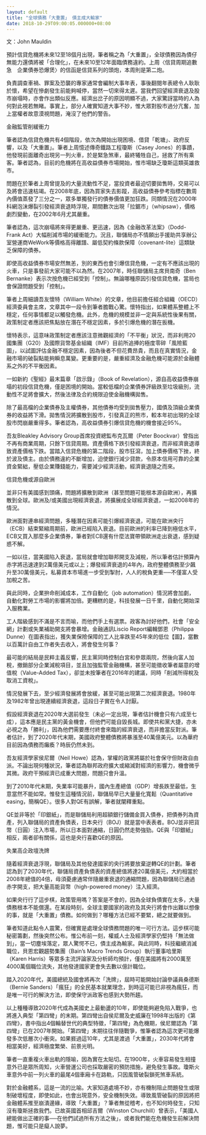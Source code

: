 ```yaml
---
layout: default
title: "全球債務「大重置」 債主成大輸家"
date: 2018-10-29T09:00:05.000000+08:00
---
```


文：John Mauldin

預計信貸危機將未來12至18個月出現，筆者稱之為「大重置」，全球債務因為債仔無能力還債將被「合理化」，在未來10至12年面臨債務違約。上周〈信貸周期追數急　企業債券恐爆煲〉的信函是信貸系列的頭炮，本周則是第二炮。

負責調查車禍、罪案及恐襲的專家通常會編制大事年表，事後翻閱年表總令人耿耿於懷，希望在慘劇發生前能夠喊停，當然一切來得太遲。當我們回望經濟衰退及股市崩塌時，亦會作出類似反應。經濟出岔子的原因明顯不過，大家驚訝當時的人為何對此視若無睹。事實上，部分人確實知道大事不妙，惟大眾對股市過分亢奮，加上當權者故意漠視問題，淹沒了他們的警告。

金融監管削緩衝力

筆者認為信貸危機共有4個階段，依次為開始出現困境、借貸「乾塘」、政府反響，以及「大重置」。筆者上周憶述傳奇鐵路工程瓊斯（Casey Jones）的事蹟，他發現前面離奇出現另一列火車，於是緊急煞車，最終犧牲自己，拯救了所有乘客。筆者認為，目前的危機將在高收益債券市場開始，惟市場缺乏瓊斯這類英雄救市。

問題在於筆者上周曾提及的大量流動性不足，當投資者最迫切要拋售時，交易可以及將會迅速枯竭。在2008年底，因為買家失去影蹤，高收益債券參考指標在數周內價值蒸發了三分之一，眾多單獨發行的債券價值更加狂跌。同類情況在2000年科網泡沫爆裂引發經濟衰退時浮現，期間數次出現「拉鋸市」（whipsaw），價格劇烈變動，在2002年6月尤其嚴重。

筆者認為，這次崩塌將來得更嚴重、更迅速，因為《金融改革法案》（Dodd-Frank Act）大幅削減市場的緩衝能力。況且，聯儲局亦不情願出手援助共享辦公室營運商WeWork等價格高得離譜、屬低契約條款保障（covenant-lite）這類缺乏保障的債券。

即使高收益債券市場安然無恙，別的東西也會引爆信貸危機，一定有不應該出現的火車，只是事發前大家可能不以為然。在2007年，時任聯儲局主席貝南奇（Ben Bernanke）表示次按危機已經受到「控制」。無論哪種原因引發信貸危機，當局也會保證問題受到「控制」。

筆者上周細讀吾友懷特（William White）的文章，他目前擔任經合組織（OECD）經濟委員會主席，文章其中一段令到筆者膽戰心驚。懷特指出，如果體系整體上不穩定，任何事情都足以觸發危機。此外，危機的規模並非一定與系統性後果有關，政策制定者應該把焦點放在潛在不穩定因素，多於引爆危機的潛在扳機。

懷特表示，這意味政策制定者應該注意微觀經濟的「不平衡」狀況，而非利用20國集團（G20）及國際貨幣基金組織（IMF）目前所追捧的極度零碎「風險藍圖」，以試圖評估金融不穩定因素，因為後者不但花費昂貴，而且在真實情況，金融市場的破裂點能夠瞬息萬變。更重要的是，嚴重經濟及金融危機可能源於金融體系之外的不平衡因素。

一如新約《聖經》最末篇章「啟示錄」（Book of Revelation），源自高收益債券崩塌的初段信貸危機，僅是困境的開始。當較低檔的企業債券評級跌至垃圾級別，流動性不足將會擴大，然後法律及合約規限迫使金融機構拋售。

除了最高檔的企業債券及主權債券，其他債券均受到拋售壓力，國債及頂級企業債券的收益將下滑。拋售情況將擴散到股市，引發真正的熊市，較本年初出現的全球股市閃崩嚴重得多。筆者認為，高收益債券引爆信貸危機的機會接近95%。

吾友Bleakley Advisory Group首席投資總監布克瓦爾（Peter Boockvar）曾指出不再有商業周期，只餘下信貸周期。資產價格下跌引發經濟衰退，而非經濟衰退導致資產價格下跌。當踏入信貸危機的第二階段，股市狂瀉，加上債券價格下挫，終於波及債主。由於債務違約不斷增加，迫使銀行減少貸款，令原本信用可靠的企業資金緊絀，壓低企業賺錢能力，需要減少經濟活動，經濟衰退隨之而來。

信貸危機或源自歐洲

並非只有美國感到頭痛，問題將擴散到歐洲（甚至問題可能根本源自歐洲），再擴散到全球。歐洲及/或美國出現經濟衰退，將擴展成全球經濟衰退，一如2008年的情況。

歐洲面對連串經濟問題，多種潛在因素可能引爆經濟衰退，可能在歐洲央行（ECB）結束緊縮周期前，歐洲已經陷入衰退。目前歐洲的利率已降到極低水平，ECB又買入那麼多企業債券，筆者對ECB還有什麼法寶帶領歐洲走出衰退，感到疑惑不解。

一如以往，當美國陷入衰退，當局就會增加聯邦開支及減稅，所以筆者估計預算內赤字將迅速達到2萬億美元或以上；爆發經濟衰退的4年內，政府整體債務至少飆升至30萬億美元，私募資本市場進一步受到掣肘，人人的稅負更重──不僅富人受加稅之苦。

與此同時，企業拚命削減成本，工作自動化（job automation）情況將會加劇，自動化對勞工市場的影響將加倍。更糟糕的是，科技發展一日千里，自動化開始深入服務業。

工人階級感到不滿是不言而喻，而他們手上有選票。政客為討好他們，社會「安全網」計劃或失業補助開支將會暴增。金融通訊Liscio Report編輯鄧恩（Philippa Dunne）在圖表指出，獲失業保險保障的工人比率跌至45年來的低位【圖】，當數以百萬計自由工作者失去收入，將會發生何事？

最可能的結局是民粹主義反響，民主黨同時控制白宮和參眾兩院，然後向富人加稅，撤銷部分企業減稅項目，並且加強監管金融機構，甚至可能徵收筆者屬意的增值稅（Value-Added Tax），卻並未按筆者在2016年的建議，同時「削減所得稅及取消工資稅」。

情況發展下去，至少經濟發展將會放緩，甚至可能出現第二次經濟衰退。1980年及1982年曾出現連續經濟衰退，這段日子實在令人討厭。

假設經濟衰退在2020年大選前發生（未必一定出現，筆者估計機會只有六成至七成），這本應是民主黨的黃金機會，但他們可能自毀長城。即使共和黨大捷，亦未必視之為「勝利」，因為他們需要應付終會來臨的經濟衰退，而非擔當反對派。筆者估計，到了2020年代末期，美國政府整體債務將暴漲至40萬億美元。以為華府目前因為債務而癱瘓？時辰仍然未到。

吾友經濟學家侯尼爾（Neil Howe）認為，掌權的政黨將屬於社會保守但財政自由派。不論出現何種狀況，筆者認為聯邦政府擴大或縮減對經濟的影響力，機會微乎其微。政府干預經濟已成重大問題，問題只會升溫。

到了2010年代末期，失業率可能暴升，國內生產總值（GDP）增長跌至最低，生意當然不能如常。惟發生這種情況前，聯儲局早已大量量化寬鬆（Quantitative easing，簡稱QE）。很多人對QE有誤解，筆者就闡釋重點。

QE並非等於「印銀紙」，而是聯儲局利用超額銀行儲備金買入債券，把債券列為資產，列入聯儲局的資產負債表，日本央行（BOJ）就是當中表表者。BOJ並非把貨幣（日圓）注入市場，所以日本面對通縮，日圓仍然走勢強勁。QE與「印銀紙」相反，兩者卻有關係，這也是央行喜歡QE的原因。

失業高企政壇洗牌

隨着經濟衰退浮現，聯儲局及其他發達國家的央行將要放棄逆轉QE的計劃。筆者認為到了2030年代，聯儲局資產負債表的資產總值將達20萬億美元，大約相當於2008年總值的4倍，毋須憂慮通常伴隨嚴重衰退的通縮問題，因為聯儲局已通過赤字開支，把大量高能貨幣（high-powered money）注入經濟。

如果央行行了這步棋，政策管用嗎？答案是不會的，因為全球負債實在太多，大量債務根本不能償還。在某段時刻，全球主要國家的政府及其央行將會作出難以想像的事，就是「大重置」債務。如何做到？哪種方法已經不要緊，總之就要做到。

筆者知道此點令人震驚，但確實是處理全球債務問題的唯一可行方法。這步棋可能秘密籌劃，然後突然公布。惟公布前一刻，權威人士及經濟學家仍堅持「無法做到」，當一切塵埃落定，眾人驚愕不已，債主成為輸家。與此同時，科技繼續消滅職位，貝恩宏觀趨勢集團（Bain’s Macro Trends Group）執行董事哈里斯（Karen Harris）等眾多主流評論家及分析師均預計，僅在美國將有2000萬至4000萬個職位流失，其他發達國家更會失去數以億計職位。

踏入2020年代，美國總統及國會將再次「洗牌」，屆時可能開始討論參議員桑德斯（Bernie Sanders）「瘋狂」的全民基本就業理念，到時這可能已非視為瘋狂，而是唯一可行的解決方法，即使保守派政客也感到大勢所趨。

以上種種導致2020年代成為美國史上最動盪的10年，即使能夠避免陷入戰爭，也將進入典型「第四彎」的末期。第四彎出自侯尼爾及史威廉在1998年出版的《第四彎》，書中指出4個輪替世代的典型特徵，「第四彎」為危機期，侯尼爾認為「第四彎」已在2007年開始。「第四彎」末期往往伴隨戰爭，惟筆者認為這次更可能爆發多次低層次小衝突。如果捱過這10年，尤其是渡過「大重置」，2030年代將會相當美好，經濟極度繁榮、前景光明。

筆者一直重複火車出軌的隱喻，因為實在太貼切。在1900年，火車容易發生相撞意外已是眾所周知，火車營運公司也採取嚴密的預防措施，避免發生事故。瓊斯火車意外中前一列火車的最尾4個車廂卡在路軌，只因風管破裂鎖死煞車系統。

對於金融體系，這是一流的比喻。大家知道處境不妙，亦有機制阻止問題發生或限制破壞程度，即使如此，也會出現意外，安全機制失效。導致風管破裂的原因將把金融體系推至崩潰邊緣，導致「大重置」？筆者無從稽考，也不知何時發生，只知沒有瓊斯拯救我們。已故英國首相邱吉爾（Winston Churchill）曾表示，「美國人總能做出正確的事──在他們試過所有方法之後」，或者我們能在危機發生前解決問題，惟可能只是癡人說夢。

